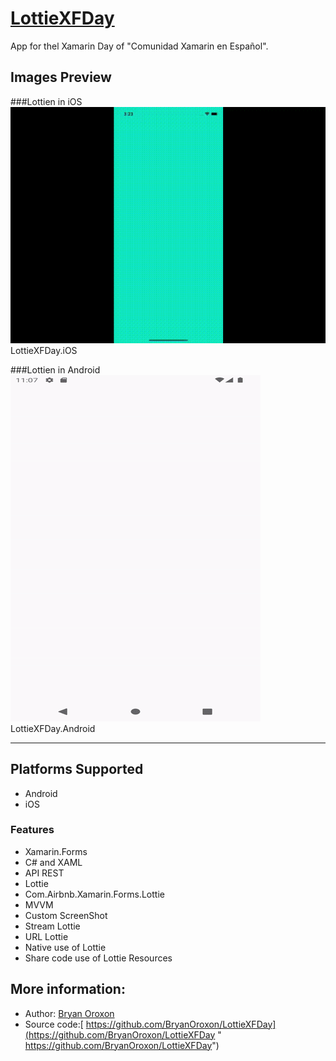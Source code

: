 # [LottieXFDay](https://github.com/BryanOroxon/LottieXFDay "LottieXFDay")
App for thel Xamarin Day of "Comunidad Xamarin en Español".

## Images Preview


###Lottien in iOS 
![](https://github.com/BryanOroxon/LottieXFDay/blob/main/ScreenShots/LottieiOS.gif?raw=true "LottieiOS") LottieXFDay.iOS 

###Lottien in Android 
![](https://github.com/BryanOroxon/LottieXFDay/blob/main/ScreenShots/LottieAndroidSt.gif?raw=true "LottieAndroid")
LottieXFDay.Android

------------
## Platforms Supported
-  Android
- iOS


### Features

- Xamarin.Forms
- C# and XAML
- API REST
- Lottie
- Com.Airbnb.Xamarin.Forms.Lottie
- MVVM
- Custom ScreenShot
- Stream Lottie
- URL Lottie
- Native use of Lottie
- Share code use of Lottie Resources


## More information:
- Author: [Bryan Oroxon](https://github.com/BryanOroxon "Bryan Oroxon")
- Source code:[ https://github.com/BryanOroxon/LottieXFDay](https://github.com/BryanOroxon/LottieXFDay " https://github.com/BryanOroxon/LottieXFDay")
